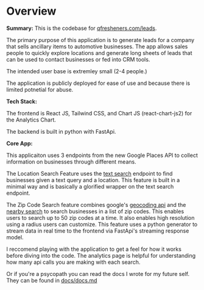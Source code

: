 # Overview

**Summary:**
This is the codebase for [qfresheners.com/leads](https://www.qfresheners.com/leads).

The primary purpose of this application is to generate leads for a company that sells ancillary items to automotive businesses. The app allows sales people to quickly explore locations and generate long sheets of leads that can be used to contact businesses or fed into CRM tools.

The intended user base is extremley small (2-4 people.)

The application is publicly deployed for ease of use and because there is limited potnetial for abuse.

**Tech Stack:** 

The frontend is React JS, Tailwind CSS, and Chart JS (react-chart-js2) for the Analytics Chart. 

The backend is built in python with FastApi. 

**Core App:**

This applicaiton uses 3 endpoints from the new Google Places API to collect information on businesses through different means. 

The Location Search Feature uses the [text search](https://developers.google.com/maps/documentation/places/web-service/text-search) endpoint to find businesses given a text query and a location. This feature is built in a minimal way and is basically a glorified wrapper on the text search endpoint. 

The Zip Code Search feature combines google's [geocoding api](https://developers.google.com/maps/documentation/geocoding/overview) and the [nearby search](https://developers.google.com/maps/documentation/places/web-service/nearby-search) to search businesses in a list of zip codes. This enables users to search up to 50 zip codes at a time. It also enables high resolution using a radius users can customize. This feature uses a python generator to stream data in real time to the frontend via FastApi's streaming response model. 

I reccomend playing with the application to get a feel for how it works before diving into the code. The analytics page is helpful for understanding how many api calls you are making with each search. 

Or if you're a psycopath you can read the docs I wrote for my future self. They can be found in [docs/docs.md](docs/docs.md)
